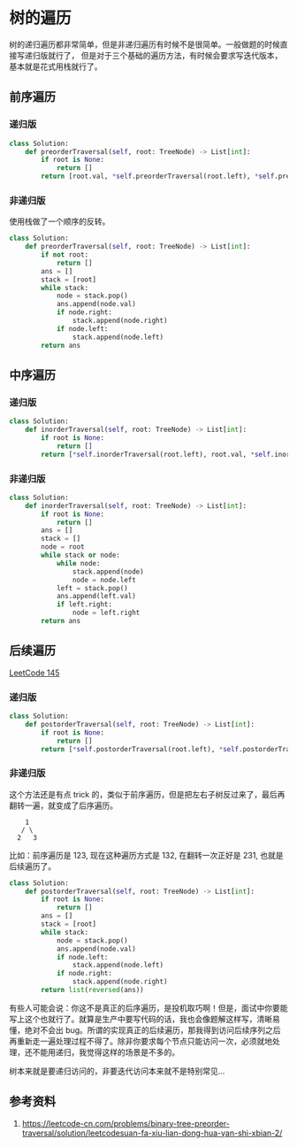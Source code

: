 # 树的遍历

树的递归遍历都非常简单，但是非递归遍历有时候不是很简单。一般做题的时候直接写递归版就行了，
但是对于三个基础的遍历方法，有时候会要求写迭代版本，基本就是花式用栈就行了。

## 前序遍历

### 递归版

```Python
class Solution:
    def preorderTraversal(self, root: TreeNode) -> List[int]:
        if root is None:
            return []
        return [root.val, *self.preorderTraversal(root.left), *self.preorderTraversal(root.right)]
```

### 非递归版

使用栈做了一个顺序的反转。

```Python
class Solution:
    def preorderTraversal(self, root: TreeNode) -> List[int]:
        if not root:
            return []
        ans = []
        stack = [root]
        while stack:
            node = stack.pop()
            ans.append(node.val)
            if node.right:
                stack.append(node.right)
            if node.left:
                stack.append(node.left)
        return ans
```

## 中序遍历

### 递归版

```Python
class Solution:
    def inorderTraversal(self, root: TreeNode) -> List[int]:
        if root is None:
            return []
        return [*self.inorderTraversal(root.left), root.val, *self.inorderTraversal(root.right)]
```

### 非递归版

```Python
class Solution:
    def inorderTraversal(self, root: TreeNode) -> List[int]:
        if root is None:
            return []
        ans = []
        stack = []
        node = root
        while stack or node:
            while node:
                stack.append(node)
                node = node.left
            left = stack.pop()
            ans.append(left.val)
            if left.right:
                node = left.right
        return ans
```

## 后续遍历

[LeetCode 145](https://leetcode-cn.com/problems/binary-tree-postorder-traversal/)

### 递归版

```Python
class Solution:
    def postorderTraversal(self, root: TreeNode) -> List[int]:
        if root is None:
            return []
        return [*self.postorderTraversal(root.left), *self.postorderTraversal(root.right), root.val]
```

### 非递归版

这个方法还是有点 trick 的，类似于前序遍历，但是把左右子树反过来了，最后再翻转一遍，就变成了后序遍历。

```
    1
   / \
  2   3
```

比如：前序遍历是 123, 现在这种遍历方式是 132, 在翻转一次正好是 231, 也就是后续遍历了。

```Python
class Solution:
    def postorderTraversal(self, root: TreeNode) -> List[int]:
        if root is None:
            return []
        ans = []
        stack = [root]
        while stack:
            node = stack.pop()
            ans.append(node.val)
            if node.left:
                stack.append(node.left)
            if node.right:
                stack.append(node.right)
        return list(reversed(ans))
```

有些人可能会说：你这不是真正的后序遍历，是投机取巧啊！但是，面试中你要能写上这个也就行了。就算是生产中要写代码的话，我也会像题解这样写，清晰易懂，绝对不会出 bug。所谓的实现真正的后续遍历，那我得到访问后续序列之后再重新走一遍处理过程不得了。除非你要求每个节点只能访问一次，必须就地处理，还不能用递归，我觉得这样的场景是不多的。

树本来就是要递归访问的，非要迭代访问本来就不是特别常见...

## 参考资料

1. https://leetcode-cn.com/problems/binary-tree-preorder-traversal/solution/leetcodesuan-fa-xiu-lian-dong-hua-yan-shi-xbian-2/
